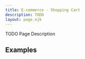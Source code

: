 ```yaml
---
title: E-commerce - Shopping Cart
description: TODO
layout: page.njk
---
```


TODO Page Description

## Examples